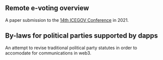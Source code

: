 ## Remote e-voting overview
A paper submission to the [14th ICEGOV Conference](https://www.icegov.org/) in 2021.

## By-laws for political parties supported by dapps
An attempt to revise traditional political party statutes in order to accomodate for communications in web3.
